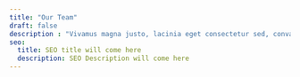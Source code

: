 ```yaml
---
title: "Our Team"
draft: false
description : "Vivamus magna justo, lacinia eget consectetur sed, convallis at tellus. Vivamus magna justo, lacinia eget consectetur sed, convallis at tellus. Cras ultricies ligula sed magna dictum porta."
seo:
  title: SEO title will come here
  description: SEO Description will come here
---
```


